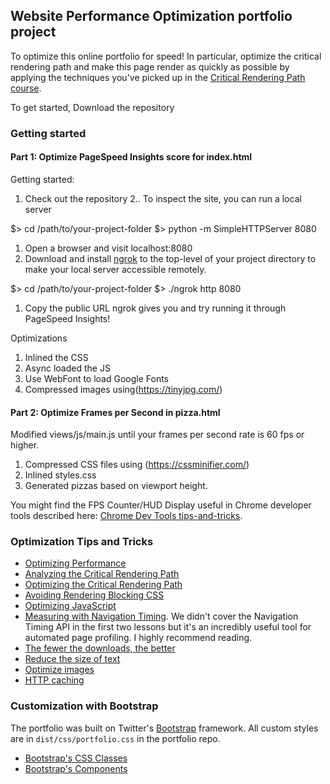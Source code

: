 ## Website Performance Optimization portfolio project

To optimize this online portfolio for speed! In particular, optimize the critical rendering path and make this page render as quickly as possible by applying the techniques you've picked up in the [Critical Rendering Path course](https://www.udacity.com/course/ud884).

To get started, Download the repository

### Getting started

#### Part 1: Optimize PageSpeed Insights score for index.html

Getting started:

1. Check out the repository
2.. To inspect the site, you can run a local server

  $> cd /path/to/your-project-folder
  $> python -m SimpleHTTPServer 8080

1. Open a browser and visit localhost:8080
2. Download and install [ngrok](https://ngrok.com/) to the top-level of your project directory to make your local server accessible remotely.

  $> cd /path/to/your-project-folder
  $> ./ngrok http 8080


1. Copy the public URL ngrok gives you and try running it through PageSpeed Insights!

Optimizations

1. Inlined the CSS
2. Async loaded the JS
3. Use WebFont to load Google Fonts
4. Compressed images using(https://tinyjpg.com/)

#### Part 2: Optimize Frames per Second in pizza.html

Modified views/js/main.js until your frames per second rate is 60 fps or higher.

1. Compressed CSS files using (https://cssminifier.com/)
2. Inlined styles.css
3. Generated pizzas based on viewport height.

You might find the FPS Counter/HUD Display useful in Chrome developer tools described here: [Chrome Dev Tools tips-and-tricks](https://developer.chrome.com/devtools/docs/tips-and-tricks).

### Optimization Tips and Tricks
* [Optimizing Performance](https://developers.google.com/web/fundamentals/performance/ "web performance")
* [Analyzing the Critical Rendering Path](https://developers.google.com/web/fundamentals/performance/critical-rendering-path/analyzing-crp.html "analyzing crp")
* [Optimizing the Critical Rendering Path](https://developers.google.com/web/fundamentals/performance/critical-rendering-path/optimizing-critical-rendering-path.html "optimize the crp!")
* [Avoiding Rendering Blocking CSS](https://developers.google.com/web/fundamentals/performance/critical-rendering-path/render-blocking-css.html "render blocking css")
* [Optimizing JavaScript](https://developers.google.com/web/fundamentals/performance/critical-rendering-path/adding-interactivity-with-javascript.html "javascript")
* [Measuring with Navigation Timing](https://developers.google.com/web/fundamentals/performance/critical-rendering-path/measure-crp.html "nav timing api"). We didn't cover the Navigation Timing API in the first two lessons but it's an incredibly useful tool for automated page profiling. I highly recommend reading.
* <a href="https://developers.google.com/web/fundamentals/performance/optimizing-content-efficiency/eliminate-downloads.html">The fewer the downloads, the better</a>
* <a href="https://developers.google.com/web/fundamentals/performance/optimizing-content-efficiency/optimize-encoding-and-transfer.html">Reduce the size of text</a>
* <a href="https://developers.google.com/web/fundamentals/performance/optimizing-content-efficiency/image-optimization.html">Optimize images</a>
* <a href="https://developers.google.com/web/fundamentals/performance/optimizing-content-efficiency/http-caching.html">HTTP caching</a>

### Customization with Bootstrap
The portfolio was built on Twitter's <a href="http://getbootstrap.com/">Bootstrap</a> framework. All custom styles are in `dist/css/portfolio.css` in the portfolio repo.

* <a href="http://getbootstrap.com/css/">Bootstrap's CSS Classes</a>
* <a href="http://getbootstrap.com/components/">Bootstrap's Components</a>
